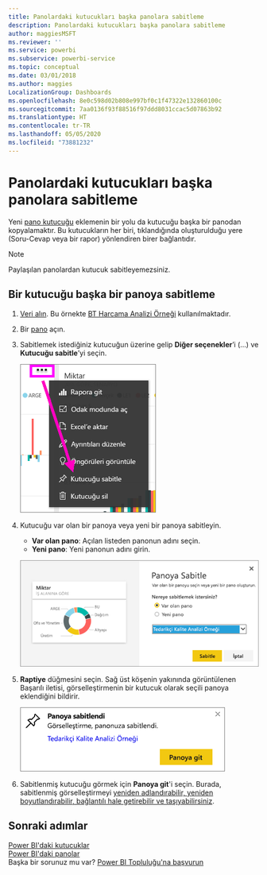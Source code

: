 ```yaml
---
title: Panolardaki kutucukları başka panolara sabitleme
description: Panolardaki kutucukları başka panolara sabitleme
author: maggiesMSFT
ms.reviewer: ''
ms.service: powerbi
ms.subservice: powerbi-service
ms.topic: conceptual
ms.date: 03/01/2018
ms.author: maggies
LocalizationGroup: Dashboards
ms.openlocfilehash: 8e0c598d02b808e997bf0c1f47322e132860100c
ms.sourcegitcommit: 7aa0136f93f88516f97ddd8031ccac5d07863b92
ms.translationtype: HT
ms.contentlocale: tr-TR
ms.lasthandoff: 05/05/2020
ms.locfileid: "73881232"
---
```

# <a name="pin-a-tile-from-one-dashboard-to-another-dashboard"></a>Panolardaki kutucukları başka panolara sabitleme
Yeni [pano kutucuğu](consumer/end-user-tiles.md) eklemenin bir yolu da kutucuğu başka bir panodan kopyalamaktır. Bu kutucukların her biri, tıklandığında oluşturulduğu yere (Soru-Cevap veya bir rapor) yönlendiren birer bağlantıdır. 

> [!NOTE]
> Paylaşılan panolardan kutucuk sabitleyemezsiniz.

## <a name="pin-a-tile-to-another-dashboard"></a>Bir kutucuğu başka bir panoya sabitleme
1. [Veri alın](service-get-data.md). Bu örnekte [BT Harcama Analizi Örneği](sample-it-spend.md) kullanılmaktadır.
2. Bir [pano](consumer/end-user-dashboards.md) açın.
3. Sabitlemek istediğiniz kutucuğun üzerine gelip **Diğer seçenekler**’i (...) ve **Kutucuğu sabitle**’yi seçin.  
   
   ![üç nokta menüsü](media/service-pin-tile-to-another-dashboard/power-bi-pin-another-dash.png)
4. Kutucuğu var olan bir panoya veya yeni bir panoya sabitleyin. 
   
   * **Var olan pano**: Açılan listeden panonun adını seçin.
   * **Yeni pano**: Yeni panonun adını girin.
   
   ![Panoya Sabitle iletişim kutusu](media/service-pin-tile-to-another-dashboard/pbi_pintoanotherdash.png)
5. **Raptiye** düğmesini seçin.
   Sağ üst köşenin yakınında görüntülenen Başarılı iletisi, görselleştirmenin bir kutucuk olarak seçili panoya eklendiğini bildirir.
   
   ![Panoya sabitlendi penceresi](media/service-pin-tile-to-another-dashboard/power-bi-pin-success.png)
6. Sabitlenmiş kutucuğu görmek için **Panoya git**'i seçin. Burada, sabitlenmiş görselleştirmeyi [yeniden adlandırabilir, yeniden boyutlandırabilir, bağlantılı hale getirebilir ve taşıyabilirsiniz](service-dashboard-edit-tile.md).

## <a name="next-steps"></a>Sonraki adımlar
[Power BI'daki kutucuklar](consumer/end-user-tiles.md)  
[Power BI'daki panolar](consumer/end-user-dashboards.md)  
Başka bir sorunuz mu var? [Power BI Topluluğu'na başvurun](https://community.powerbi.com/)

